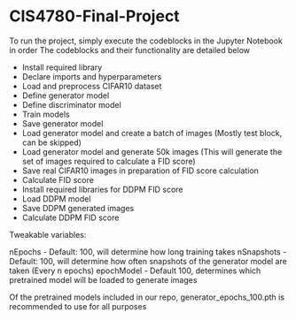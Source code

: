 # CIS4780-Final-Project

To run the project, simply execute the codeblocks in the Jupyter Notebook in order
The codeblocks and their functionality are detailed below

- Install required library
- Declare imports and hyperparameters
- Load and preprocess CIFAR10 dataset
- Define generator model
- Define discriminator model
- Train models
- Save generator model
- Load generator model and create a batch of images (Mostly test block, can be skipped)
- Load generator model and generate 50k images (This will generate the set of images required to calculate a FID score)
- Save real CIFAR10 images in preparation of FID score calculation
- Calculate FID score
- Install required libraries for DDPM FID score
- Load DDPM model
- Save DDPM generated images
- Calculate DDPM FID score

Tweakable variables:

nEpochs - Default: 100, will determine how long training takes
nSnapshots - Default: 100, will determine how often snapshots of the generator model are taken (Every n epochs)
epochModel - Default 100, determines which pretrained model will be loaded to generate images

Of the pretrained models included in our repo, generator_epochs_100.pth is recommended to use for all purposes